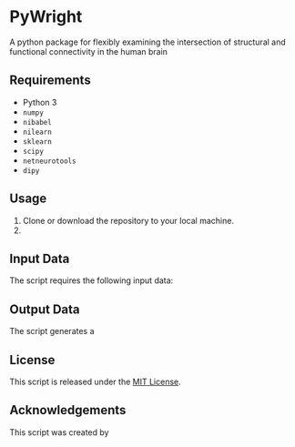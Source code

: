 # PyWright

A python package for flexibly examining the intersection of structural and functional connectivity in the human brain 

## Requirements
- Python 3
- `numpy`
- `nibabel`
- `nilearn`
- `sklearn`
- `scipy`
- `netneurotools`
- `dipy`

## Usage
1. Clone or download the repository to your local machine.
2.

## Input Data
The script requires the following input data:


## Output Data
The script generates a 

## License
This script is released under the [MIT License](https://opensource.org/licenses/MIT).

## Acknowledgements
This script was created by 
